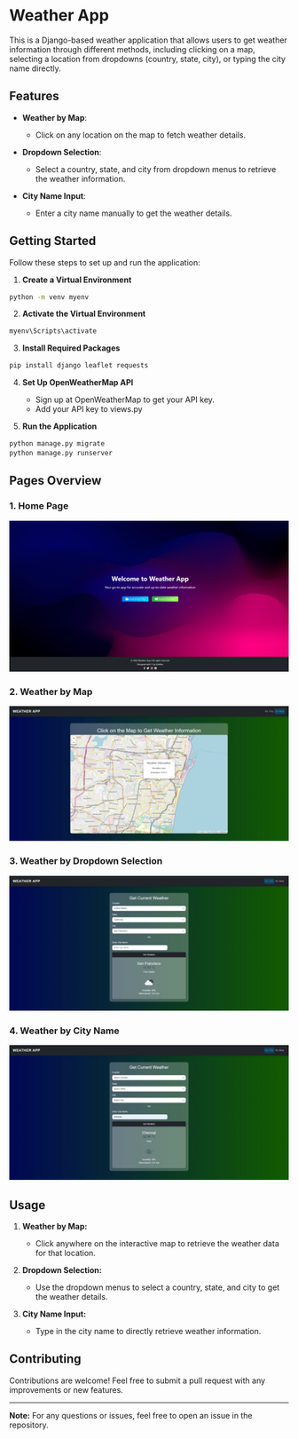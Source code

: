 # Weather App

This is a Django-based weather application that allows users to get weather information through different methods, including clicking on a map, selecting a location from dropdowns (country, state, city), or typing the city name directly.

## Features

- **Weather by Map**: 
  - Click on any location on the map to fetch weather details.
  
- **Dropdown Selection**:
  - Select a country, state, and city from dropdown menus to retrieve the weather information.
  
- **City Name Input**:
  - Enter a city name manually to get the weather details.

## Getting Started

Follow these steps to set up and run the application:

1. **Create a Virtual Environment**

```bash
python -m venv myenv
```

2. **Activate the Virtual Environment**

```bash
myenv\Scripts\activate
```

3. **Install Required Packages**

```bash
pip install django leaflet requests
```

4. **Set Up OpenWeatherMap API**
    - Sign up at OpenWeatherMap to get your API key.
    - Add your API key to views.py

5. **Run the Application**

```bash
python manage.py migrate
python manage.py runserver
```

## Pages Overview

### 1. Home Page
![Home Page](Preview/HomePage.jpeg)

### 2. Weather by Map
![Weather by Map](Preview/MapPage.jpeg)

### 3. Weather by Dropdown Selection
![Weather by Dropdown](Preview/DropdownPage.jpeg)

### 4. Weather by City Name
![Weather by City Name](Preview/CityInputPage.jpeg)

## Usage

1. **Weather by Map:**
   - Click anywhere on the interactive map to retrieve the weather data for that location.

2. **Dropdown Selection:**
   - Use the dropdown menus to select a country, state, and city to get the weather details.

3. **City Name Input:**
   - Type in the city name to directly retrieve weather information.

## Contributing

Contributions are welcome! Feel free to submit a pull request with any improvements or new features.

---

**Note:** For any questions or issues, feel free to open an issue in the repository.
